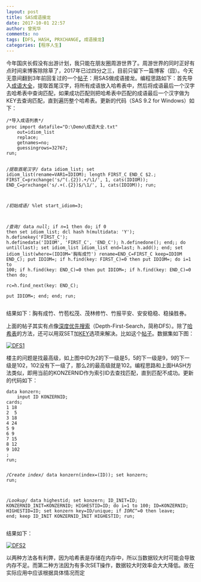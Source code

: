 ```yaml
---
layout: post
title: SAS成语接龙
date: 2017-10-01 22:57
author: 曾宪华
comments: no
tags: [DFS, HASH, PRXCHANGE, 成语接龙]
categories: [程序人生]
---
```

<p>今年国庆长假没有出游计划，我只能在朋友圈周游世界了。周游世界的同时正好有点时间来博客除除草了，2017年已过四分之三，目前只留下一篇博客（囧）。今天无意间翻到3年前回复过的一个<span style="text-decoration: none;"><a href="http://bbs.pinggu.org/thread-3204728-1-1.html" target="_blank">帖子</a></span>：用SAS做成语接龙。编程思路如下：首先导入<span style="text-decoration: none;"><a href="http://www.xianhuazeng.com/cn/images/2017/10/Idiom_list.zip">成语大全</a></span>，提取首尾汉字，将所有成语放入哈希表中，然后将成语最后一个汉字去哈希表中查询匹配，如果成功匹配则把哈希表中匹配的成语最后一个汉字做为KEY去查询匹配，直到遍历整个哈希表。更新的代码（SAS 9.2 for Windows）如下：</p><pre><code>/*导入成语列表*/
proc import datafile="D:\Demo\成语大全.txt"
    out=idiom_list
    replace;
    getnames=no;
    guessingrows=32767;
run;

/*提取首尾汉字*/
data idiom_list;
    set idiom_list(rename=VAR1=IDIOM);
    length FIRST_C END_C $2.;
    FIRST_C=prxchange('s/^(.{2}).+/\1/', 1, cats(IDIOM));
    END_C=prxchange('s/.+(.{2})$/\1/', 1, cats(IDIOM));
run;

/*初始成语*/
%let start_idiom=3;

/*查询*/
data _null_;
    if _n_=1 then do;
        if 0 then set idiom_list;
        dcl hash h(multidata: 'Y');
        h.definekey('FIRST_C');
        h.definedata('IDIOM', 'FIRST_C', 'END_C');
        h.definedone();
    end;;
    do until(last);
        set idiom_list idiom_list end=last;
        h.add();
    end;
    set idiom_list(where=(IDIOM='胸有成竹') rename=END_C=FIRST_C keep=IDIOM END_C);
    put IDIOM=;
    if h.find(key: FIRST_C)=0 then put IDIOM=;
    do i=1 to 100;
        if h.find(key: END_C)=0 then put IDIOM=;
        if h.find(key: END_C)=0 then do;            
            rc=h.find_next(key: END_C);         
            put IDIOM=;
        end;
    end;
run;
</code></pre>
<p>结果如下：胸有成竹、竹苞松茂、茂林修竹、竹报平安、安安稳稳、稳操胜券。</p>
<p>上面的帖子其实有点像<span style="text-decoration: none;"><a href="https://zh.wikipedia.org/wiki/深度优先搜索" target="_blank">深度优先搜索</a></span>（Depth-First-Search，简称DFS）。除了<span style="text-decoration: none;"><a href="https://zh.wikipedia.org/wiki/%E5%93%88%E5%B8%8C%E8%A1%A8" target="_blank">哈希表</a></span>的方法，还可以用双SET加<span style="text-decoration: none;"><a href="http://support.sas.com/documentation/cdl/en/lrdict/64316/HTML/default/viewer.htm#a000173782.htm" target="_blank">KEY</a></span>选项来解决。比如这个<span style="text-decoration: none;"><a href="http://www.mysas.net/forum/forum.php?mod=viewthread&tid=13154" target="_blank">帖子</a></span>。数据集如下图：</p>
<p><a href="http://www.xianhuazeng.com/cn/images/2017/10/DFS1.jpg"><img class="aligncenter size-full" src="http://www.xianhuazeng.com/cn/images/2017/10/DFS1.jpg" alt="DFS1" /></a></p>
<p>楼主的问题是找最高级，如上图中ID为2的下一级是5，5的下一级是9，9的下一级是102，102没有下一级了，那么2的最高级就是102。编程思路和上面HASH方法类似，即用当前的KONZERNID作为索引ID去查找匹配，直到匹配不成功。更新的代码如下：</p>
<pre><code>data konzern;
    input ID KONZERNID;
cards;
1 18
2  5
3 18
4 24
5 9
6 9
7 15
8 12
9 102
;
run;

/*Create index*/
data konzern(index=(ID));
    set konzern;
run;

/*Lookup*/
data highestid;
    set konzern;
    ID_INIT=ID;
    KONZERNID_INIT=KONZERNID;
    HIGHESTID=ID;
    do i=1 to 100;
        ID=KONZERNID;
        HIGHESTID=ID;
        set konzern key=ID/unique;
        if _IORC_^=0 then leave;
    end;
    keep ID_INIT KONZERNID_INIT HIGHESTID;
run;
</code></pre>   
<p>结果如下：</p>
<p><a href="http://www.xianhuazeng.com/cn/images/2017/10/DFS2.jpg"><img class="aligncenter size-full" src="http://www.xianhuazeng.com/cn/images/2017/10/DFS2.jpg" alt="DFS2" /></a></p>
<p>以两种方法各有利弊，因为哈希表是存储在内存中，所以当数据较大时可能会导致内存不足。而第二种方法因为有多次SET操作，数据较大时效率会大大降低。故在实际应用中应该根据具体情况而定</p>